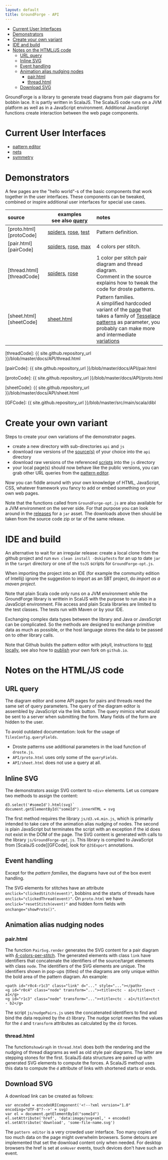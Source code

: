 ```yaml
---
layout: default
title: GroundForge - API
---
```


* [Current User Interfaces](#current-user-interfaces)
* [Demonstrators](#demonstrators)
* [Create your own variant](#create-your-own-variant)
* [IDE and build](#ide-and-build)
* [Notes on the HTML/JS code](#notes-on-the-htmljs-code)
  * [URL query](#url-query)
  * [Inline SVG](#inline-svg)
  * [Event handling](#event-handling)
  * [Animation alias nudging nodes](#animation-alias-nudging-nodes)
    * [pair.html](#pairhtml)
    * [thread.html](#threadhtml)
  * [Download SVG](#download-svg)

GroundForge is a library to generate tread diagrams from pair diagrams for bobbin lace.
It is partly written in ScalaJS. 
The ScalaJS code runs on a JVM platform as well as in a JavaScript environment.
Additional JavaScript functions create interaction between the web page components.

Current User Interfaces
=======================

* [pattern editor](/GroundForge/tiles)
* [nets](/GroundForge/nets)
* [symmetry](/GroundForge/symmetry)

Demonstrators
=============

A few pages are the "hello world"-s of the basic components
that work together in the user interfaces.
These components can be tweaked, combined or inspire
additional user interfaces for special use cases.

[pairTest]: pair.html?patchWidth=11&patchHeight=7&j1=clrcccrrc&i1=clrcccc&h1=cccc&g1=cclllcc&f1=lclllcrrrcllcl&e1=lclllcrrcllcl&d1=cllcrrcllc&c1=ctctctctctctctc&b1=ctctctcr&a1=c&j2=crrrc&i2=ctrrc&h2=cttrc&g2=ctttc&f2=llcrrcll&e2=llctrcll&d2=cttc&c2=crc&b2=ctcr&a2=cc&j3=crrrctc&i3=ctrrctc&h3=cttrctc&g3=ctttctc&f3=lllcrrctclll&e3=lllctrctclll&d3=cttcrc&c3=crctc&b3=ctctcrr&a3=ccc&j4=crrrclc&i4=ctrrclc&h4=cttrclc&g4=ctttclc&f4=llllcrrclcllll&e4=llllctrclcllll&d4=cttclc&c4=crclc&b4=ctclcrr&a4=ctctc&j5=crrrcllc&i5=ctrrcllc&h5=cttrcllc&g5=ctttcllc&f5=crrcllc&e5=tttctrcllcttt&d5=cttcllc&c5=crcllc&b5=ctcllcrrr&a5=cttcttc&j6=crrrclllc&i6=ctrrclllc&h6=cttrclllc&g6=ctttclllc&f6=crrclllc&e6=ctrcllllc&d6=cttclllc&c6=crclllc&b6=ctclllcrrrr&a6=ctttctttc&tile=1111111111,8888888888,1111111111,8888888888,1111111111,8888888888&shiftColsSW=0&shiftRowsSW=6&shiftColsSE=10&shiftRowsSE=6
[protoSpiders]:  proto.html?patchWidth=20&patchHeight=20&tile=5-----5-----,-CDDD632AAAB,566666322222,566666322222,566666322222,566666-22222&shiftColsSW=-6&shiftRowsSW=6&shiftColsSE=6&shiftRowsSE=6
[pairSpiders]:   pair.html?patchWidth=20&patchHeight=20&g1=tc&a1=ctctctcttt&l2=crcrcrclll&k2=ctctc&j2=cttcttc&i2=ctttctttc&h2=crcrc&g2=cttc&f2=clclc&e2=ctttctttc&d2=cttcttc&c2=ctctc&b2=clclclcrrr&l3=ctc&k3=ctc&j3=clllc&i3=crrcrrc&h3=clcrc&g3=cttcttc&f3=crclc&e3=cllcllc&d3=crrrc&c3=ctc&b3=ctc&a3=cc&l4=ctc&k4=cllc&j4=crrrcrrrc&i4=cllcrc&h4=cllcrrc&g4=ctttc&f4=crrcllc&e4=crrclc&d4=clllclllc&c4=crrc&b4=ctc&a4=ccc&l5=clc&k5=rctct&j5=clllcrc&i5=clllcrrc&h5=ctc&g5=ctttctttc&f5=ctc&e5=crrrcllc&d5=crrrclc&c5=lctct&b5=crc&a5=ctc&l6=rctct&k6=ctc&j6=ctc&i6=clcrclc&h6=c&f6=c&e6=clclcrc&d6=ctc&c6=ctc&b6=lctct&a6=cc&tile=5-----5-----,-CDDD632AAAB,566666322222,566666322222,566666322222,566666-22222&shiftColsSW=-6&shiftRowsSW=6&shiftColsSE=6&shiftRowsSE=6
[threadSpiders]: thread.html?patchWidth=20&patchHeight=20&g1=tc&a1=ctctctcttt&l2=crcrcrclll&k2=ctctc&j2=cttcttc&i2=ctttctttc&h2=crcrc&g2=cttc&f2=clclc&e2=ctttctttc&d2=cttcttc&c2=ctctc&b2=clclclcrrr&l3=ctc&k3=ctc&j3=clllc&i3=crrcrrc&h3=clcrc&g3=cttcttc&f3=crclc&e3=cllcllc&d3=crrrc&c3=ctc&b3=ctc&a3=cc&l4=ctc&k4=cllc&j4=crrrcrrrc&i4=cllcrc&h4=cllcrrc&g4=ctttc&f4=crrcllc&e4=crrclc&d4=clllclllc&c4=crrc&b4=ctc&a4=ccc&l5=clc&k5=rctct&j5=clllcrc&i5=clllcrrc&h5=ctc&g5=ctttctttc&f5=ctc&e5=crrrcllc&d5=crrrclc&c5=lctct&b5=crc&a5=ctc&l6=rctct&k6=ctc&j6=ctc&i6=clcrclc&h6=c&f6=c&e6=clclcrc&d6=ctc&c6=ctc&b6=lctct&a6=cc&tile=5-----5-----,-CDDD632AAAB,566666322222,566666322222,566666322222,566666-22222&shiftColsSW=-6&shiftRowsSW=6&shiftColsSE=6&shiftRowsSE=6
[protoRose]:  proto.html?patchWidth=8&patchHeight=14&footside=b,-,a,-&tile=831,4-7,-5-&shiftColsSW=-2&shiftRowsSW=2&shiftColsSE=2&shiftRowsSE=2
[pairRose]:   pair.html?patchWidth=8&patchHeight=14&b1=ctc&c1=ctllcrrc&d1=clclc&b2=cllcrrcllcrrcr&d2=ctctctc&c3=ctctll&footside=b,-,a,-&footsideStitch=-&tile=831,4-7,-5-&tileStitch=ctct&shiftColsSW=-2&shiftRowsSW=2&shiftColsSE=2&shiftRowsSE=2
[threadRose]: thread.html?patchWidth=8&patchHeight=14&b1=ctc&c1=ctllcrrc&d1=clclc&b2=cllcrrcllcrrcr&d2=ctctctc&c3=ctctll&footside=b,-,a,-&footsideStitch=-&tile=831,4-7,-5-&tileStitch=ctct&shiftColsSW=-2&shiftRowsSW=2&shiftColsSE=2&shiftRowsSE=2
[pairMax]: thread.html?patchWidth=26&patchHeight=40&paintStitches=ctcl&ae1=ctctt&ad1=ctctt&ac1=ctctt&aa1=ctc&y1=ctc&w1=ctc&u1=ctc&s1=ctc&q1=ctc&o1=ctc&m1=ctc&k1=ctc&i1=ctc&g1=ctc&e1=ctc&c1=ctc&b1=ctctt&a1=ctctt&ae2=ctctt&ad2=ctctt&z2=ctc&v2=ctc&r2=ctc&n2=ctc&j2=ctc&f2=ctc&b2=ctctt&a2=ctctt&ac3=ctctt&aa3=ctc&y3=ctc&w3=ctc&u3=ctc&s3=ctc&q3=ctc&o3=ctc&m3=ctc&k3=ctc&i3=ctc&g3=ctc&e3=ctc&c3=ctc&ab4=ctc&x4=ctc&t4=ctc&p4=ctc&l4=ctc&h4=ctc&d4=ctc&aa5=ctc&y5=ctc&w5=ctc&u5=ctc&s5=ctc&q5=ctc&o5=ctc&m5=ctc&k5=ctc&i5=ctc&g5=ctc&e5=ctc&c5=ctc&z6=ctc&x6=ctc&v6=ctc&t6=ctc&r6=ctc&n6=ctc&j6=ctc&f6=ctc&aa7=ctc&y7=ctc&x7=ctc&w7=ctc&v7=ctc&u7=ctc&t7=ctc&s7=ctc&q7=ctc&o7=ctc&m7=ctc&k7=ctc&i7=ctc&g7=ctc&e7=ctc&c7=ctc&ab8=ctc&z8=ctc&y8=ctc&x8=ctc&w8=ctc&v8=ctc&u8=ctc&t8=ctc&s8=ctc&r8=ctc&p8=ctc&l8=ctc&h8=ctc&d8=ctc&aa9=ctc&z9=ctc&y9=ctc&x9=ctc&w9=ctc&v9=ctc&u9=ctc&t9=ctc&s9=ctc&q9=ctc&o9=ctc&m9=ctc&k9=ctc&i9=ctc&g9=ctc&e9=ctc&c9=ctc&z10=ctc&y10=ctc&x10=ctc&w10=ctc&v10=ctc&u10=ctc&t10=ctc&s10=ctc&r10=ctc&n10=ctc&j10=ctc&f10=ctc&aa11=ctc&z11=ctc&y11=ctc&x11=ctc&w11=ctc&v11=ctc&u11=ctc&t11=ctc&s11=ctc&r11=ctc&q11=ctc&o11=ctc&m11=ctc&k11=ctc&i11=ctc&g11=ctc&e11=ctc&c11=ctc&ab12=ctc&z12=ctc&y12=ctc&x12=ctc&w12=ctc&v12=ctc&u12=ctc&t12=ctc&s12=ctc&r12=ctc&p12=ctc&l12=ctc&h12=ctc&d12=ctc&aa13=ctc&z13=ctc&y13=ctc&x13=ctc&w13=ctc&v13=ctc&u13=ctc&t13=ctc&s13=ctc&r13=ctc&q13=ctc&o13=ctc&m13=ctc&k13=ctc&i13=ctc&g13=ctc&e13=ctc&c13=ctc&z14=ctc&y14=ctc&x14=ctc&w14=ctc&v14=ctc&u14=ctc&t14=ctc&s14=ctc&r14=ctc&n14=ctc&j14=ctc&f14=ctc&aa15=ctc&y15=ctc&w15=ctc&v15=ctc&u15=ctc&t15=ctc&s15=ctc&q15=ctc&o15=ctc&m15=ctc&k15=ctc&i15=ctc&g15=ctc&e15=ctc&c15=ctc&ab16=ctc&x16=ctc&v16=ctc&t16=ctc&s16=ctc&r16=ctc&p16=ctc&l16=ctc&h16=ctc&d16=ctc&aa17=ctc&y17=ctc&w17=ctc&u17=ctc&t17=ctc&s17=ctc&q17=ctc&o17=ctc&m17=ctc&k17=ctc&i17=ctc&g17=ctc&e17=ctc&c17=ctc&z18=ctc&v18=ctc&t18=ctc&r18=ctc&n18=ctc&j18=ctc&h18=ctc&f18=ctc&aa19=ctc&y19=ctc&w19=ctc&u19=ctc&t19=ctc&s19=ctc&q19=ctc&o19=ctc&m19=ctc&k19=ctc&i19=ctc&h19=ctc&g19=ctc&e19=ctc&c19=ctc&ab20=ctc&x20=ctc&t20=ctc&s20=ctc&r20=ctc&p20=ctc&l20=ctc&j20=ctc&i20=ctc&h20=ctc&d20=ctc&aa21=ctc&y21=ctc&w21=ctc&u21=ctc&s21=ctc&r21=ctc&q21=ctc&o21=ctc&m21=ctc&k21=ctc&j21=ctc&i21=ctc&h21=ctc&g21=ctc&e21=ctc&c21=ctc&z22=ctc&v22=ctc&r22=ctc&q22=ctc&p22=ctc&n22=ctc&l22=ctc&k22=ctc&j22=ctc&i22=ctc&h22=ctc&f22=ctc&aa23=ctc&z23=ctc&y23=ctc&w23=ctc&u23=ctc&s23=ctc&q23=ctc&p23=ctc&o23=ctc&m23=ctc&l23=ctc&k23=ctc&j23=ctc&i23=ctc&h23=ctc&g23=ctc&e23=ctc&c23=ctc&ab24=ctc&z24=ctc&x24=ctc&t24=ctc&p24=ctc&n24=ctc&m24=ctc&l24=ctc&k24=ctc&j24=ctc&i24=ctc&h24=ctc&d24=ctc&aa25=ctc&z25=ctc&y25=ctc&w25=ctc&u25=ctc&s25=ctc&q25=ctc&p25=ctc&o25=ctc&n25=ctc&m25=ctc&l25=ctc&k25=ctc&j25=ctc&i25=ctc&h25=ctc&g25=ctc&e25=ctc&c25=ctc&z26=ctc&y26=ctc&x26=ctc&v26=ctc&r26=ctc&p26=ctc&o26=ctc&n26=ctc&m26=ctc&l26=ctc&k26=ctc&j26=ctc&i26=ctc&h26=ctc&f26=ctc&aa27=ctc&y27=ctc&x27=ctc&w27=ctc&u27=ctc&s27=ctc&q27=ctc&o27=ctc&n27=ctc&m27=ctc&l27=ctc&k27=ctc&j27=ctc&i27=ctc&h27=ctc&g27=ctc&e27=ctc&c27=ctc&ab28=ctc&x28=ctc&w28=ctc&v28=ctc&t28=ctc&p28=ctc&o28=ctc&n28=ctc&m28=ctc&l28=ctc&k28=ctc&j28=ctc&i28=ctc&h28=ctc&d28=ctc&aa29=ctc&y29=ctc&w29=ctc&v29=ctc&u29=ctc&s29=ctc&q29=ctc&o29=ctc&n29=ctc&m29=ctc&l29=ctc&k29=ctc&j29=ctc&i29=ctc&h29=ctc&g29=ctc&e29=ctc&c29=ctc&z30=ctc&v30=ctc&r30=ctc&p30=ctc&o30=ctc&n30=ctc&m30=ctc&l30=ctc&k30=ctc&j30=ctc&i30=ctc&h30=ctc&f30=ctc&aa31=ctc&y31=ctc&w31=ctc&v31=ctc&u31=ctc&s31=ctc&q31=ctc&p31=ctc&o31=ctc&n31=ctc&m31=ctc&l31=ctc&k31=ctc&j31=ctc&i31=ctc&h31=ctc&g31=ctc&e31=ctc&c31=ctc&ab32=ctc&x32=ctc&v32=ctc&u32=ctc&t32=ctc&r32=ctc&q32=ctc&p32=ctc&o32=ctc&n32=ctc&m32=ctc&l32=ctc&k32=ctc&j32=ctc&i32=ctc&h32=ctc&d32=ctc&aa33=ctc&y33=ctc&u33=ctc&q33=ctc&o33=ctc&n33=ctc&m33=ctc&l33=ctc&k33=ctc&j33=ctc&i33=ctc&g33=ctc&e33=ctc&c33=ctc&z34=ctc&x34=ctc&v34=ctc&u34=ctc&t34=ctc&r34=ctc&q34=ctc&p34=ctc&n34=ctc&m34=ctc&l34=ctc&k34=ctc&j34=ctc&f34=ctc&y35=ctc&x35=ctc&w35=ctc&u35=ctc&t35=ctc&s35=ctc&q35=ctc&p35=ctc&o35=ctc&m35=ctc&l35=ctc&k35=ctc&i35=ctc&h35=ctc&g35=ctc&e35=ctc&d35=ctc&c35=ctc&footside=11,r8,xx,xx&tile=4-7-4-7-4-7-4-7-4-7-4-7-4-,x-x5x-x5x-x5x-x5x-x5x-x5x-,7-4-7-4-7-4-7-4-7-4-7-4-7-,x5x-x5x-x5x-x5x-x5x-x5x-x5,4-7-4-7-4-7-4-7-4-7-4-7-4-,x-x5x-x5x-x5x-x5-5-5-5-5x-,7-4-7-4-7-4-7-4-5868686-7-,x5x-x5x-x5x-x5-211111115-5,4-7-4-7-4-7-4-5-788888886-,x-x5x-x5x-x5x-x211111114x-,7-4-7-4-7-4-7-48888888888-,x5x-x5x-x5x-x5-111111114-5,4-7-4-7-4-7-4-58888888886-,x-x5x-x5x-x5x-x111111114x-,7-4-7-4-7-4-7-4-78888-7-7-,x5x-x5x-x5x-x5-214-4-5x-x5,4-7-4-7-4-7-4-5-786-5-7-4-,x-x5-5-5x-x5x-x5-4-5x-x5x-,7-4-586-7-4-7-4-215-7-4-7-,x5x-x115-5x-x5-588x-x5x-x5,4-7-48886-7-4-214-7-4-7-4-,x-x5-11115-5-588x-x5x-x5x-,7-4-5888886-214-7-4-7-117-,x5x-x1111115-7x-x5x-x5-7-5,4-7-48888888688-4-7-4-215-,x-x5-111111114-5x-x5-588x-,7-4-588888888-5-7-4-214-7-,x5x-x111111115x-x5-588x-x5,4-7-488888888-7-4-214-7-4-,x-x5-111111115-5x-x7x-x5x-,7-4-58888888886-7-117-4-7-,x5x-x11111111115-588-5x-x5,4-7-4-7888888-7x-x4x-x7-4-,x-x5x-x11114-217-488-4-5x-,734-734-734-534-534-535---,&headside=788-,x11w,4xx-,xxx-&shiftColsSW=0&shiftRowsSW=35&shiftColsSE=26&shiftRowsSE=35

| source                    | examples see&nbsp;also&nbsp;[query](#url-query)                        | notes                                                                                                                                                                                                                                                                              |
|:--------------------------|------------------------------------------------------------------------|:-----------------------------------------------------------------------------------------------------------------------------------------------------------------------------------------------------------------------------------------------------------------------------------|
| [proto.html][protoCode]   | [spiders][protoSpiders],&nbsp;[rose][protoRose],&nbsp;[test][pairRose] | Pattern definition.                                                                                                                                                                                                                                                                |
| [pair.html][pairCode]     | [spiders][pairSpiders], [rose][pairRose], [max][pairMax]               | 4 colors per stitch.                                                                                                                                                                                                                                                               |
| [thread.html][threadCode] | [spiders][threadSpiders], [rose][threadRose]                           | 1 color per stitch pair diagram and thread diagram.<br> Comment in the source explains how to tweak the code for droste patterns.                                                                                                                                                  |
| [sheet.html][sheetCode]   | [sheet.html](sheet.html)                                               | Pattern families.<br> A simplified hardcoded variant of the [page](https://jo-pol.github.io/GroundForge/sheet.html) that takes a family of [Tesselace patterns](/GroundForge/tesselace-to-gf/) as parameter, you probably can make more and intermediate [variations][explanation] |


[explanation]: /GroundForge-help/Reshape-Patterns

[threadCode]: {{ site.github.repository_url }}/blob/master/docs/API/thread.html

[pairCode]: {{ site.github.repository_url }}/blob/master/docs/API/pair.html

[protoCode]: {{ site.github.repository_url }}/blob/master/docs/API/proto.html

[sheetCode]: {{ site.github.repository_url }}/blob/master/docs/API/sheet.html

[GFCode]: {{ site.github.repository_url }}/blob/master/src/main/scala/dibl


Create your own variant
=======================

Steps to create your own variations of the demonstrator pages.

* create a new directory with sub-directories `api` and `js`
* download raw versions of the [source(s)](https://github.com/jo-pol/GroundForge/tree/master/docs/API) of your choice into the `api` directory
* download raw versions of the referenced [scripts](https://github.com/jo-pol/GroundForge/tree/master/docs/js) into the `js` directory
* your local page(s) should now behave like the public versions,
  you can grab other URL queries from the [pattern editor](/GroundForge/tiles). 

Now you can fiddle around with your own knowledge of HTML, JavaScript, CSS, whatever framework you fancy to add or embed something on your own web pages.

Note that the functions called from `GroundForge-opt.js` are also available for a JVM environment on the server side.
For that purpose you can look around in the [releases](https://github.com/d-bl/GroundForge/releases)
for a `jar` asset. The downloads above then should be taken
from the source code zip or tar of the same release.


IDE and build
=============

An alternative to wait for an irregular release:
create a local clone from the github project and 
run `mvn clean install -DskipTests` for an up to date `jar` in the `target` directory
or one of the `toJS` scripts for `GroundForge-opt.js`.

When importing the project into an IDE (for example the community edition of Intellij)
ignore the suggestion to import as an SBT project, do _import as a maven project_.

Note that plain Scala code only runs on a JVM environment
while the GroundForge library is writtein in ScalJS with the purpose
to run also in a JavaScipt environment.
File access and plain Scala libraries are limited to the test classes.
The tests run with Maven or by your IDE.

Exchanging complex data types between the library and Java or JavaScript can be complicated.
So the methods are designed to exchange primitive data as much as possible,
or the host language stores the data to be passed on to other library calls.

Note that Github builds the pattern editor with jekyll, instructions to [test locally](https://docs.github.com/en/pages/setting-up-a-github-pages-site-with-jekyll/testing-your-github-pages-site-locally-with-jekyll),
see also how to [publish](/GroundForge-help/Stable) your own fork on `github.io`.


Notes on the HTML/JS code
=========================

URL query
---------

The diagram editor and some API pages for pairs and threads need the same set of query parameters.
The query of the diagram editor is assembled by JavaScript via the link button.
The query mimics what would be sent to a server when submitting the form.
Many fields of the form are hidden to the user.

To avoid outdated documentation: look for the usage of `TilesConfig.queryFields`.
* Droste patterns use additional parameters in the load function of `droste.js`.
* `API/proto.html` uses only some of the `queryFields`.
* `API/sheet.html` does not use a query at all.

Inline SVG
----------
The demonstrators assign SVG content to `<div>` elements. Let us compare two methods to assign the content:

    d3.select('#someId').html(svg)`
    document.getElementById("someId").innerHTML = svg

The first method requires the library `js/d3.v4.min.js`, which is primarily 
intended to take care of the animation alias nudging of nodes.
The second is plain JavaScript but terminates the script with an 
exception if the id does not exist in the DOM of the page.
The SVG content is generated with calls to the library `js/GroundForge-opt.js`.
This library is compiled to JavaScript from [ScalaJS code][GFCode], look for `@JSExport` annotations.

Event handling
--------------
Except for the _pattern families_, the diagrams have out of the box event handling.

The SVG elements for stitches have an attribute `onclick="clickedStitch(event)"`,
bobbins and the starts of threads have `onclick="clickedThread(event)"`.
On `proto.html` we have `onclick="resetStitch(event)"` and hidden form fields with `onchange="showProto()"`.

Animation alias nudging nodes
-----------------------------

### pair.html

The function `PairSvg.render` generates the SVG content for a pair diagram
with [4-colors-per-stitch](/GroundForge-help/Color-Code).
The generated elements with class `link` have identifiers that concatenate 
the identifiers of the source/target elements with class `node`. 
The identifiers of the SVG elements are unique.
The identifiers shown in pop-ups (titles) of the diagrams are only unique within
the bold area of the pattern diagram. An example:

    <path id="r0c4-r1c3" class="link" d="..." style="..."></path>
    <g id="r0c4" class="node" transform="..."><title>ctc - a1</title>ct - a1</g>
    <g id="r1c3" class="node" transform="..."><title>ctc - a1</title>ctct - b2</g>

The script `js/nudgePairs.js` uses the concatenated identifiers
to find and bind the data required by the `d3` library.
The nudge script rewrites the values for the `d` and `transform`
attributes as calculated by the `d3` forces. 

### thread.html

The function`showGraph` in `thread.html` does both the rendering and the nudging of thread
diagrams as well as old style pair diagrams. The latter are stepping stones for the first.
ScalaJS data structures are paired up with generated SVG elements to compute the forces.
A ScalaJS method uses this data to compute the `d` attribute of links with shortened starts or ends.

Download SVG
------------
A download link can be created as follows:

    var encoded = encodeURIComponent('<!--?xml version="1.0" encoding="UTF-8"?-->' + svg)
    var el = document.getElementById("someId")
    el.setAttribute('href', 'data:image/svg+xml,' + encoded)
    el.setAttribute('download', 'some-file-name.svg')

The `pattern editor` is a very crowded user interface.
Too many copies of too much data on the page might overwhelm browsers.
Some detours are implemented that set the download content only when needed.
For desktop browsers the href is set at `onHover` events, touch devices don't have such an event.
